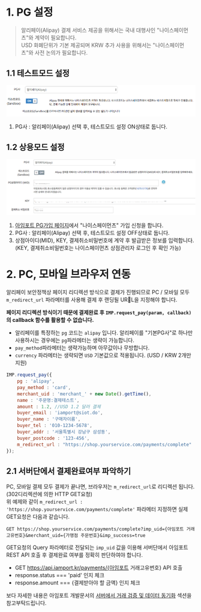 # 1. PG 설정  

> 알리페이(Alipay) 결제 서비스 제공을 위해서는 국내 대행사인 "나이스페이먼츠"와 계약이 필요합니다.   
> USD 화폐단위가 기본 제공되며 KRW 추가 사용을 위해서는 "나이스페이먼츠"와 사전 논의가 필요합니다.

## 1.1 테스트모드 설정  

![알리페이-아임포트 시스템 설정](screenshot/alipay-sandbox.png)

1. PG사 : 알리페이(Alipay) 선택 후, 테스트모드 설정 ON상태로 둡니다. 

## 1.2 상용모드 설정  

![알리페이-아임포트 시스템 설정](screenshot/alipay-production.png)

1. [아임포트 PG가입 페이지](http://www.iamport.kr)에서 "나이스페이먼츠" 가입 신청을 합니다. 
2. PG사 : 알리페이(Alipay) 선택 후, 테스트모드 설정 OFF상태로 둡니다. 
3. 상점아이디(MID), KEY, 결제취소비밀번호에 계약 후 발급받은 정보를 입력합니다. (KEY, 결제취소비밀번호는 나이스페이먼츠 상점관리자 로그인 후 확인 가능)


# 2. PC, 모바일 브라우저 연동  


알리페이 보안정책상 페이지 리디렉션 방식으로 결제가 진행되므로 PC / 모바일 모두 `m_redirect_url` 파라메터를 사용해 결제 후 랜딩될 URL을 지정해야 합니다. 

**페이지 리디렉션 방식이기 때문에 결제완료 후 `IMP.request_pay(param, callback)`의 callback 함수를 활용할 수 없습니다.**  

- 알리페이를 특정하는 `pg` 코드는 `alipay` 입니다. 알리페이를 "기본PG사"로 하나만 사용하시는 경우에는 `pg`파라메터는 생략이 가능합니다. 
- `pay_method`파라메터는 생략가능하며 아무값이나 무방합니다.  
- `currency` 파라메터는 생략되면 `USD` 기본값으로 적용됩니다. (USD / KRW 2개만 지원)


```javascript
IMP.request_pay({
    pg : 'alipay',
    pay_method : 'card',
    merchant_uid : 'merchant_' + new Date().getTime(),
    name : '주문명:결제테스트',
    amount : 1.2, //USD 1.2 달러 결제
    buyer_email : 'iamport@siot.do',
    buyer_name : '구매자이름',
    buyer_tel : '010-1234-5678',
    buyer_addr : '서울특별시 강남구 삼성동',
    buyer_postcode : '123-456',
    m_redirect_url : "https://shop.yourservice.com/payments/complete"
});
```

## 2.1 서버단에서 결제완료여부 파악하기  

PC, 모바일 결제 모두 결제가 끝나면, 브라우저는 `m_redirect_url`로 리디렉션 됩니다. (302디리렉션에 의한 HTTP GET요청)  
위 예제와 같이 `m_redirect_url : 'https://shop.yourservice.com/payments/complete'` 파라메터 지정하면 실제 GET요청은 다음과 같습니다. 

```
GET https://shop.yourservice.com/payments/complete?imp_uid={아임포트 거래고유번호}&merchant_uid={가맹점 주문번호}&imp_success=true
```

GET요청의 Query 파라메터로 전달되는 `imp_uid` 값을 이용해 서버단에서 아임포트 REST API 호출 후 결제완료 여부를 정확히 판단하여야 합니다.  

- GET https://api.iamport.kr/payments/{아임포트 거래고유번호} API 호출
- response.status === 'paid' 인지 체크
- response.amount === {결제받아야 할 금액} 인지 체크

보다 자세한 내용은 아임포트 개발문서의 [서버에서 거래 검증 및 데이터 동기화](https://docs.iamport.kr/implementation/payment#server-side-logic) 섹션을 참고부탁드립니다.  